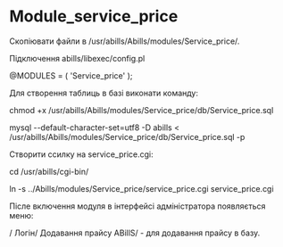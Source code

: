 # Module_service_price

Скопіювати файли в /usr/abills/Abills/modules/Service_price/.

Підключення
abills/libexec/config.pl

@MODULES = (
          'Service_price'
          );

Для створення таблиць в базі виконати команду:

 chmod +x /usr/abills/Abills/modules/Service_price/db/Service_price.sql
 
 mysql --default-character-set=utf8 -D abills < /usr/abills/Abills/modules/Service_price/db/Service_price.sql -p

Створити ссилку на service_price.cgi:

 cd /usr/abills/cgi-bin/
 
 ln -s ../Abills/modules/Service_price/service_price.cgi service_price.cgi

Післе включення модуля в інтерфейсі адміністратора появляється меню:

/ Логін/ Додавання прайсу ABillS/ - для додавання прайсу в базу.

